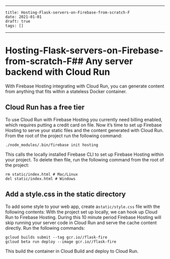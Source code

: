 
---
    title: Hosting-Flask-servers-on-Firebase-from-scratch-F
    date: 2021-01-01    
    draft: true
    tags: []
---
# Hosting-Flask-servers-on-Firebase-from-scratch-F## Any server backend with Cloud Run
With Firebase Hosting integrating with Cloud Run, you can generate content from anything that fits within a stateless Docker container.
## Cloud Run has a free tier
To use Cloud Run with Firebase Hosting you currently need billing enabled, which requires putting a credit card on file.
Now it’s time to set up Firebase Hosting to serve your static files and the content generated with Cloud Run.
From the root of the project run the following command:
```
./node_modules/.bin/firebase init hosting
```
This calls the locally installed Firebase CLI to set up Firebase Hosting within your project.
To delete then file, run the following command from the root of the project:
```
rm static/index.html # Mac/Linux
del static/index.html # Windows
```
## Add a style.css in the static directory
To add some style to your web app, create a`static/style.css` file with the following contents:
With the project set up locally, we can hook up Cloud Run to Firebase Hosting.
During this 10 minute period Firebase Hosting will skip running your server code in Cloud Run and serve the cache content directly.
Run the following commands:
```
gcloud builds submit --tag gcr.io//flask-fire
gcloud beta run deploy --image gcr.io//flask-fire
```
This build the container in Cloud Build and deploy to Cloud Run.

